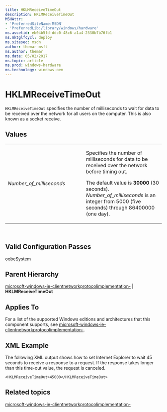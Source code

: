 ```yaml
---
title: HKLMReceiveTimeOut
description: HKLMReceiveTimeOut
MSHAttr:
- 'PreferredSiteName:MSDN'
- 'PreferredLib:/library/windows/hardware'
ms.assetid: eb04b5fd-ddc0-48c6-a1a4-2330b7b76fb1
ms.mktglfcycl: deploy
ms.sitesec: msdn
author: themar-msft
ms.author: themar
ms.date: 05/02/2017
ms.topic: article
ms.prod: windows-hardware
ms.technology: windows-oem
---
```


# HKLMReceiveTimeOut


`HKLMReceiveTimeOut` specifies the number of milliseconds to wait for data to be received over the network for all users on the computer. This is also known as a socket receive.

## Values


<table>
<colgroup>
<col width="50%" />
<col width="50%" />
</colgroup>
<tbody>
<tr class="odd">
<td><p><em>Number_of_milliseconds</em></p></td>
<td><p>Specifies the number of milliseconds for data to be received over the network before timing out.</p>
<p>The default value is <strong>30000</strong> (30 seconds). <em>Number_of_milliseconds</em> is an integer from 5000 (five seconds) through 86400000 (one day).</p></td>
</tr>
</tbody>
</table>

 

## Valid Configuration Passes


oobeSystem

## Parent Hierarchy


[microsoft-windows-ie-clientnetworkprotocolimplementation-](microsoft-windows-ie-clientnetworkprotocolimplementation.md) | **HKLMReceiveTimeOut**

## Applies To


For a list of the supported Windows editions and architectures that this component supports, see [microsoft-windows-ie-clientnetworkprotocolimplementation-](microsoft-windows-ie-clientnetworkprotocolimplementation.md).

## XML Example


The following XML output shows how to set Internet Explorer to wait 45 seconds to receive a response to a request. If the response takes longer than this time-out value, the request is canceled.

```
<HKLMReceiveTimeOut>45000</HKLMReceiveTimeOut>
```

## Related topics


[microsoft-windows-ie-clientnetworkprotocolimplementation-](microsoft-windows-ie-clientnetworkprotocolimplementation.md)

 

 







